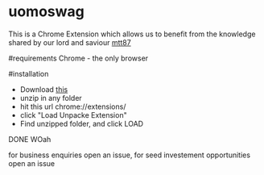 # uomoswag
This is a Chrome Extension which allows us to benefit from the knowledge shared by our lord and saviour [mtt87](https://github.com/mtt87)

#requirements
Chrome - the only browser

#installation

* Download [this](https://github.com/orliesaurus/uomoswag/archive/master.zip) 
* unzip in any folder 
* hit this url chrome://extensions/ 
* click "Load Unpacke Extension" 
* Find unzipped folder, and click LOAD

DONE
WOah

for business enquiries open an issue, for seed investement opportunities open an issue 
